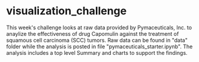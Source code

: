 # visualization_challenge

This week's challenge looks at raw data provided by Pymaceuticals, Inc. to anaylize the effectiveness of drug Capomulin against the treatment of squamous cell carcinoma (SCC) tumors. Raw data can be found in "data" folder while the analysis is posted in file "pymaceuticals_starter.ipynb". The analysis includes a top level Summary and charts to support the findings.